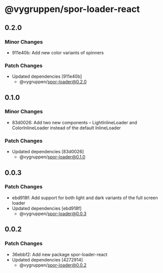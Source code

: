 # @vygruppen/spor-loader-react

## 0.2.0

### Minor Changes

- 911e40b: Add new color variants of spinners

### Patch Changes

- Updated dependencies [911e40b]
  - @vygruppen/spor-loader@0.2.0

## 0.1.0

### Minor Changes

- 83d0026: Add two new components – LightInlineLoader and ColorInlineLoader instead of the default InlineLoader

### Patch Changes

- Updated dependencies [83d0026]
  - @vygruppen/spor-loader@0.1.0

## 0.0.3

### Patch Changes

- ebd918f: Add support for both light and dark variants of the full screen loader
- Updated dependencies [ebd918f]
  - @vygruppen/spor-loader@0.0.3

## 0.0.2

### Patch Changes

- 36ebbf2: Add new package spor-loader-react
- Updated dependencies [4272914]
  - @vygruppen/spor-loader@0.0.2
